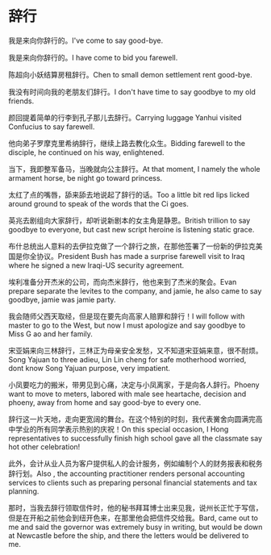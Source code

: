 # 辞行

<p><span class="chinese">我是来向你辞行的。</span><span class="english">I've come to say good-bye.</span></p>

<p><span class="chinese">我是来向你辞行的。</span><span class="english">I have come to bid you farewell.</span></p>

<p><span class="chinese">陈超向小妖结算房租辞行。</span><span class="english">Chen to small demon settlement rent good-bye.</span></p>

<p><span class="chinese">我没有时间向我的老朋友们辞行。</span><span class="english">I don't have time to say goodbye to my old friends.</span></p>

<p><span class="chinese">颜回提着简单的行李到孔子那儿去辞行。</span><span class="english">Carrying luggage Yanhui visited Confucius to say farewell.</span></p>

<p><span class="chinese">他向弟子罗摩克里希纳辞行，继续上路去教化众生。</span><span class="english">Bidding farewell to the disciple, he continued on his way, enlightened.</span></p>

<p><span class="chinese">当下，我即整军备马，当晚就向公主辞行。</span><span class="english">At that moment, I namely the whole armament horse, be night go toward princess.</span></p>

<p><span class="chinese">太红了点的嘴唇，舔来舔去地说起了辞行的话。</span><span class="english">Too a little bit red lips licked around ground to speak of the words that the Ci goes.</span></p>

<p><span class="chinese">英兆去剧组向大家辞行，却听说新剧本的女主角是静恩。</span><span class="english">British trillion to say goodbye to everyone, but cast new script heroine is listening static grace.</span></p>

<p><span class="chinese">布什总统出人意料的去伊拉克做了一个辞行之旅，在那他签署了一份新的伊拉克美国是你全协议。</span><span class="english">President Bush has made a surprise farewell visit to Iraq where he signed a new Iraqi-US security agreement.</span></p>

<p><span class="chinese">埃利准备分开杰米的公司，而向杰米辞行，他也来到了杰米的聚会。</span><span class="english">Evan prepare separate the levites to the company, and jamie, he also came to say goodbye, jamie was jamie party.</span></p>

<p><span class="chinese">我会随师父西天取经，但是现在要先向高家人赔罪和辞行！</span><span class="english">I will follow with master to go to the West, but now I must apologize and say goodbye to Miss G ao and her family.</span></p>

<p><span class="chinese">宋亚娟来向三林辞行，三林正为母亲安全发愁，又不知道宋亚娟来意，很不耐烦。</span><span class="english">Song Yajuan to three adieu, Lin Lin cheng for safe motherhood worried, dont know Song Yajuan purpose, very impatient.</span></p>

<p><span class="chinese">小凤要吃力的搬米，带男见到心痛，决定与小凤离家，于是向各人辞行。</span><span class="english">Phoeny want to move to meters, labored with male see heartache, decision and phoeny, away from home and say good-bye to every one.</span></p>

<p><span class="chinese">辞行这一片天地，走向更宽阔的舞台。在这个特别的时刻，我代表黉舍向圆满完高中学业的所有同学表示热别的庆祝！</span><span class="english">On this special occasion, I Hong representatives to successfully finish high school gave all the classmate say hot other celebration!</span></p>

<p><span class="chinese">此外，会计从业人员为客户提供私人的会计服务，例如编制个人的财务报表和税务辞行划。</span><span class="english">Also , the accounting practitioner renders personal accounting services to clients such as preparing personal financial statements and tax planning.</span></p>

<p><span class="chinese">那时，当我去辞行领取信件时，他的秘书拜耳博士出来见我，说州长正忙于写信，但是在开船之前他会到纽开色来，在那里他会把信件交给我。</span><span class="english">Bard, came out to me and said the governor was extremely busy in writing, but would be down at Newcastle before the ship, and there the letters would be delivered to me.</span></p>

